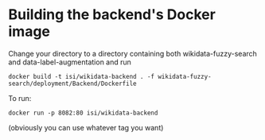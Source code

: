 # Building the backend's Docker image

Change your directory to a directory containing both wikidata-fuzzy-search and data-label-augmentation  and run

    docker build -t isi/wikidata-backend . -f wikidata-fuzzy-search/deployment/Backend/Dockerfile 

To run:

    docker run -p 8082:80 isi/wikidata-backend

(obviously you can use whatever tag you want)